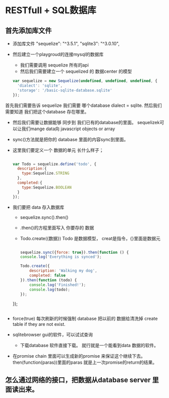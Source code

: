 # RESTfull + SQL数据库
## 首先添加库文件
- 添加库文件
"sequelize": "^3.5.1",
"sqlite3": "^3.0.10",

- 然后建立一个playgroud的连接mysql的数据库
  * 我们需要调用 sequelize 所有的api
  * 然后我们需要建立一个 sequelized 的 数据center 的模型

  ```javascript
  var sequelize = new Sequelize(undefined, undefined, undefined, {
    'dialect': 'sqlite',
    'storage': '/basic-sqlite-database.sqlite'
  });
  ```
首先我们需要告诉 sequelize 我们需要 哪个database dialect = sqlite.
然后我们需要知道 我们把这个database 存在哪里。

- 然后我们需要让数据能够 同步到 我们已有的database的里面。
  sequelizek可以让我们mange data向 javascript objects or array
- sync()方法就是把你的 database 里面的内容sync到里面。
- 这里我们要定义一个 数据的单元 长什么样子；
    ```javascript

    var Todo = sequelize.define('todo', {
      description:{
        type:Sequelize.STRING
      },
      completed:{
        type:Sequelize.BOOLEAN
      }
    });

    ```
- 我们要把 data 存入数据库
  * sequelize.sync().then()
  * .then()的方程里面写入 你要存的 数据
  * Todo.create({数据}) Todo 是数据模型， creat是指令，{}里面是数据元

    ```javascript

    sequelize.sync({force: true}).then(function () {
  	console.log('Everything is synced');

  	Todo.create({
  		description: 'Walking my dog',
  		completed: false
  	}).then(function (todo) {
  		console.log('Finished!');
  		console.log(todo);
  	});
  });

  ```
- force(true) 每次刷新的时候强制 database 把以前的 数据给清洗掉
  create table if they are not exist.
- sqlitebrowser gui的软件，可以试试查询
  * 下载database 软件直接下载。 就行就是一个能看到data 数据的软件。
- 在promise chain 里面可以生成新的promise 来保证这个继续下去。
  then(function(paras))里面的paras 就是上一次promise的return的结果。
  

## 怎么通过网络的接口，把数据从database server 里面读出来。
